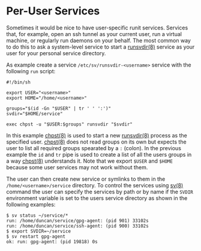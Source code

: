# Per-User Services

Sometimes it would be nice to have user-specific runit services. Services that,
for example, open an ssh tunnel as your current user, run a virtual machine, or
regularly run daemons on your behalf. The most common way to do this to ask a
system-level service to start a
[runsvdir(8)](https://man.voidlinux.org/runsvdir.8) service as your user for
your personal service directory.

As example create a service `/etc/sv/runsvdir-<username>` service with the
following `run` script:

```
#!/bin/sh

export USER="<username>"
export HOME="/home/<username>"

groups="$(id -Gn "$USER" | tr ' ' ':')"
svdir="$HOME/service"

exec chpst -u "$USER:$groups" runsvdir "$svdir"
```

In this example [chpst(8)](https://man.voidlinux.org/chpst.8) is used to start a
new [runsvdir(8)](https://man.voidlinux.org/runsvdir.8) process as the specified
user. [chpst(8)](https://man.voidlinux.org/chpst.8) does not read groups on its
own but expects the user to list all required groups spearated by a `:` (colon).
In the previous example the `id` and `tr` pipe is used to create a list of all
the users groups in a way [chpst(8)](https://man.voidlinux.org/chpst.8)
understands it. Note that we export `$USER` and `$HOME` because some user
services may not work without them.

The user can then create new service or symlinks to them in the
`/home/<username>/service` directory. To control the services using
[sv(8)](https://man.voidlinux.org/sv.8) command the user can specify the
services by path or by name if the `SVDIR` environment variable is set to the
users service directory as shown in the following examples:

```
$ sv status ~/service/*
run: /home/duncan/service/gpg-agent: (pid 901) 33102s
run: /home/duncan/service/ssh-agent: (pid 900) 33102s
$ export SVDIR=~/service
$ sv restart gpg-agent
ok: run: gpg-agent: (pid 19818) 0s
```
